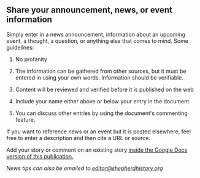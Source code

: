 ## Share your announcement, news, or event information

Simply enter in a news announcement, information about an upcoming event, a thought, a question, or anything else that comes to mind. Some guidelines:

1. No profanity

2. The information can be gathered from other sources, but it must be entered in using your own words. Information should be verifiable.

3. Content will be reviewed and verified before it is published on the web

4. Include your name either above or below your entry in the document

5. You can discuss other entries by using the document's commenting feature.

If you want to reference news or an event but it is posted elsewhere, feel free to enter a description and then cite a URL or source.

Add your story or comment on an existing story [inside the Google Docs version of this publication.](https://docs.google.com/document/d/16zKEo2zGg3uzQTXMztq4bf8_SgdxE5QvqI-pedtTbik/edit?usp=sharing)

*News tips can also be emailed to [editor@shepherdhistory.org](mailto:editor@shepherdhistory.org)*

